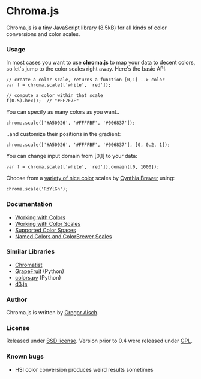 # Chroma.js

Chroma.js is a tiny JavaScript library (8.5kB) for all kinds of color conversions and color scales.

### Usage

In most cases you want to use **chroma.js** to map your data to decent colors, so let's jump to the color scales right away. Here's the basic API:

    // create a color scale, returns a function [0,1] --> color
    var f = chroma.scale(['white', 'red']);

    // compute a color within that scale
    f(0.5).hex();  // "#FF7F7F"

You can specify as many colors as you want..

    chroma.scale(['#A50026', '#FFFFBF', '#006837']);

..and customize their positions in the gradient:

    chroma.scale(['#A50026', '#FFFFBF', '#006837'], [0, 0.2, 1]);

You can change input domain from [0,1] to your data:

    var f = chroma.scale(['white', 'red']).domain([0, 1000]);

Choose from a [variety of nice color](https://github.com/gka/chroma.js/wiki/Predefined-Colors) scales by [Cynthia Brewer](http://colorbrewer2.com) using:

    chroma.scale('RdYlGn');



### Documentation

* [Working with Colors](https://github.com/gka/chroma.js/wiki/Colors)
* [Working with Color Scales](https://github.com/gka/chroma.js/wiki/Color-Scales)
* [Supported Color Spaces](https://github.com/gka/chroma.js/wiki/Color-Spaces)
* [Named Colors and ColorBrewer Scales](https://github.com/gka/chroma.js/wiki/Predefined-Colors)

### Similar Libraries

* [Chromatist](https://github.com/jrus/chromatist)
* [GrapeFruit](http://code.google.com/p/grapefruit/) (Python)
* [colors.py](https://github.com/mattrobenolt/colors.py) (Python)
* [d3.js](https://github.com/mbostock/d3)


### Author

Chroma.js is written by [Gregor Aisch](http://driven-by-data.net).

### License

Released under [BSD license](http://opensource.org/licenses/BSD-3-Clause).
Version prior to 0.4 were released under [GPL](http://www.gnu.org/licenses/gpl-3.0).

### Known bugs

* HSI color conversion produces weird results sometimes